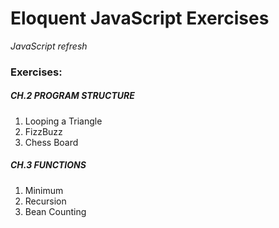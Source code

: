 # Eloquent JavaScript Exercises
_JavaScript refresh_


### Exercises:
##### CH.2 PROGRAM STRUCTURE
1. Looping a Triangle
2. FizzBuzz
3. Chess Board

##### CH.3 FUNCTIONS
1. Minimum
2. Recursion
3. Bean Counting
